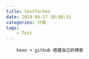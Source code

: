 ```yaml
---
title: testforhex
date: 2019-04-27 10:08:31
categories: 分类
tags:
	- Test
---
```


```
	hexo + github 搭建自己的博客
```
